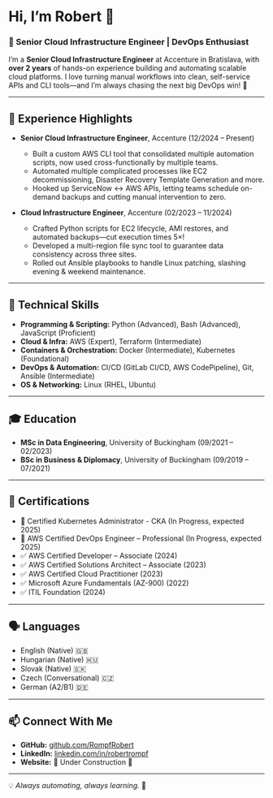 # Hi, I’m Robert 👋

### 🚀 Senior Cloud Infrastructure Engineer | DevOps Enthusiast

I’m a **Senior Cloud Infrastructure Engineer** at Accenture in Bratislava, with **over 2 years** of hands-on experience building and automating scalable cloud platforms. I love turning manual workflows into clean, self-service APIs and CLI tools—and I’m always chasing the next big DevOps win! 💪

---

## 💼 Experience Highlights

- **Senior Cloud Infrastructure Engineer**, Accenture (12/2024 – Present)  
  - Built a custom AWS CLI tool that consolidated multiple automation scripts, now used cross-functionally by multiple teams.
  - Automated multiple complicated processes like EC2 decommissioning, Disaster Recovery Template Generation and more.
  - Hooked up ServiceNow ↔ AWS APIs, letting teams schedule on-demand backups and cutting manual intervention to zero.

- **Cloud Infrastructure Engineer**, Accenture (02/2023 – 11/2024)  
  - Crafted Python scripts for EC2 lifecycle, AMI restores, and automated backups—cut execution times 5×!
  - Developed a multi-region file sync tool to guarantee data consistency across three sites.
  - Rolled out Ansible playbooks to handle Linux patching, slashing evening & weekend maintenance.

---

## 🔧 Technical Skills

- **Programming & Scripting:** Python (Advanced), Bash (Advanced), JavaScript (Proficient)
- **Cloud & Infra:** AWS (Expert), Terraform (Intermediate)
- **Containers & Orchestration:** Docker (Intermediate), Kubernetes (Foundational)
- **DevOps & Automation:** CI/CD (GitLab CI/CD, AWS CodePipeline), Git, Ansible (Intermediate)
- **OS & Networking:** Linux (RHEL, Ubuntu)

---

## 🎓 Education

- **MSc in Data Engineering**, University of Buckingham (09/2021 – 02/2023)
- **BSc in Business & Diplomacy**, University of Buckingham (09/2019 – 07/2021)

---

## 📜 Certifications

- 🎯 Certified Kubernetes Administrator - CKA (In Progress, expected 2025)
- 🎯 AWS Certified DevOps Engineer – Professional (In Progress, expected 2025)
- ✅ AWS Certified Developer – Associate (2024)  
- ✅ AWS Certified Solutions Architect – Associate (2023)  
- ✅ AWS Certified Cloud Practitioner (2023)  
- ✅ Microsoft Azure Fundamentals (AZ-900) (2022)  
- ✅ ITIL Foundation (2024)  

---

## 🗣️ Languages

- English (Native) 🇬🇧
- Hungarian (Native) 🇭🇺  
- Slovak (Native) 🇸🇰  
- Czech (Conversational) 🇨🇿  
- German (A2/B1) 🇩🇪  

---

## 📫 Connect With Me

- **GitHub:** [github.com/RompfRobert](https://github.com/RompfRobert)  
- **LinkedIn:** [linkedin.com/in/robertrompf](https://www.linkedin.com/in/robertrompf)  
- **Website:** 🚧 Under Construction 🚧  

---

💡 *Always automating, always learning.* 🚀
